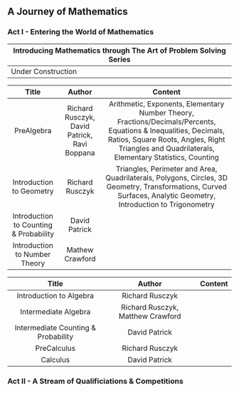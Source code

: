 ## A Journey of Mathematics


### Act I - Entering the World of Mathematics

| Introducing Mathematics through The Art of Problem Solving Series |
|----|
| Under Construction |


| Title  | Author | Content |
| :-------------: | :-------------: | :-------------: |
| PreAlgebra  | Richard Rusczyk, David Patrick, Ravi Boppana  | Arithmetic, Exponents, Elementary Number Theory, Fractions/Decimals/Percents, Equations & Inequalities, Decimals, Ratios, Square Roots, Angles, Right Triangles and Quadrilaterals, Elementary Statistics, Counting |
| Introduction to Geometry | Richard Rusczyk | Triangles, Perimeter and Area, Quadrilaterals, Polygons, Circles, 3D Geometry, Transformations, Curved Surfaces, Analytic Geometry, Introduction to Trigonometry | 
| Introduction to Counting & Probability | David Patrick | |
| Introduction to Number Theory | Mathew Crawford | |


| Title  | Author | Content |
| :-------------: | :-------------: | :-------------: |
| Introduction to Algebra | Richard Rusczyk | |
| Intermediate Algebra | Richard Rusczyk, Matthew Crawford | |
| Intermediate Counting & Probability| David Patrick | |
| PreCalculus| Richard Rusczyk | |
| Calculus| David Patrick | |

### Act II - A Stream of Qualificiations & Competitions

